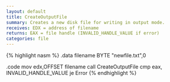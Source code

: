 ```yaml
---
layout: default
title: CreateOutputFile
summary: Creates a new disk file for writing in output mode.
receives: EDX = address of filename
returns: EAX = file handle (INVALID_HANDLE_VALUE if error)
categories: file
---
```

{% highlight nasm %}
.data
filename BYTE "newfile.txt",0

.code
mov  edx,OFFSET filename
call CreateOutputFile
cmp  eax, INVALID_HANDLE_VALUE
je   Error
{% endhighlight %}